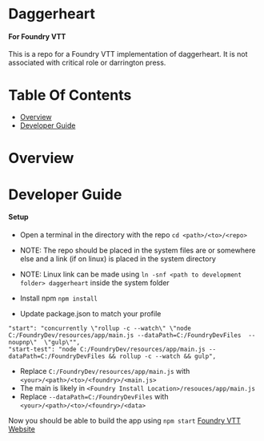 # Daggerheart
#### For Foundry VTT
This is a repo for a Foundry VTT implementation of daggerheart. It is not associated with critical role
or darrington press.

# Table Of Contents
- [Overview](#overview)
- [Developer Guide](#developer-guide)

# Overview

# Developer Guide
#### Setup
- Open a terminal in the directory with the repo `cd <path>/<to>/<repo>`
- NOTE: The repo should be placed in the system files are or somewhere else and a link (if on linux) is placed in the system directory 
- NOTE: Linux link can be made using `ln -snf <path to development folder> daggerheart` inside the system folder
  
- Install npm `npm install`
- Update package.json to match your profile
```
"start": "concurrently \"rollup -c --watch\" \"node C:/FoundryDev/resources/app/main.js --dataPath=C:/FoundryDevFiles  --noupnp\"  \"gulp\"",
"start-test": "node C:/FoundryDev/resources/app/main.js --dataPath=C:/FoundryDevFiles && rollup -c --watch && gulp",

```
- Replace `C:/FoundryDev/resources/app/main.js` with `<your>/<path>/<to>/<foundry>/<main.js>`
- The main is likely in `<Foundry Install Location>/resouces/app/main.js`
- Replace `--dataPath=C:/FoundryDevFiles` with `<your>/<path>/<to>/<foundry>/<data>`

Now you should be able to build the app using `npm start`
[Foundry VTT Website][1]


[1]: https://foundryvtt.com/
